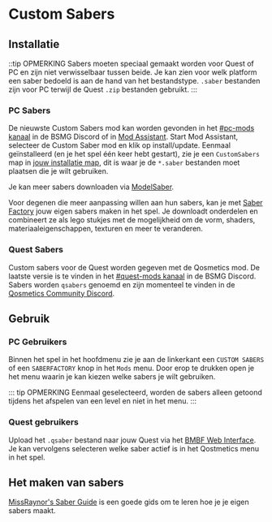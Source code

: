 # Custom Sabers

## Installatie
::tip OPMERKING Sabers moeten speciaal gemaakt worden voor Quest of PC en zijn niet verwisselbaar tussen beide. Je kan zien voor welk platform een saber bedoeld is aan de hand van het bestandstype. `.saber` bestanden zijn voor PC terwijl de Quest `.zip` bestanden gebruikt. :::

### PC Sabers
De nieuwste Custom Sabers mod kan worden gevonden in het [#pc-mods kanaal](https://discord.gg/beatsabermods) in de BSMG Discord of in [Mod Assistant](https://github.com/Assistant/ModAssistant). Start Mod Assistant, selecteer de Custom Saber mod en klik op install/update. Eenmaal geïnstalleerd (en je het spel één keer hebt gestart), zie je een `CustomSabers` map in [jouw installatie map](/faq/install-folder.md), dit is waar je de `*.saber` bestanden moet plaatsen die je wilt gebruiken.

Je kan meer sabers downloaden via [ModelSaber](https://modelsaber.com/Sabers/).

Voor degenen die meer aanpassing willen aan hun sabers, kan je met [Saber Factory](https://github.com/ToniMacaroni/SaberFactory#readme) jouw eigen sabers maken in het spel. Je downloadt onderdelen en combineert ze als lego stukjes met de mogelijkheid om de vorm, shaders, materiaaleigenschappen, texturen en meer te veranderen.

### Quest Sabers
Custom sabers voor de Quest worden gegeven met de Qosmetics mod. De laatste versie is te vinden in het [#quest-mods kanaal](https://discord.gg/beatsabermods) in de BSMG Discord. Sabers worden `qsabers` genoemd en zijn momenteel te vinden in de [Qosmetics Community Discord](https://discord.gg/qosmetics).

## Gebruik

### PC Gebruikers
Binnen het spel in het hoofdmenu zie je aan de linkerkant een `CUSTOM SABERS` of een `SABERFACTORY` knop in het `Mods` menu. Door erop te drukken open je het menu waarin je kan kiezen welke sabers je wilt gebruiken.

::: tip OPMERKING Eenmaal geselecteerd, worden de sabers alleen getoond tijdens het afspelen van een level en niet in het menu. :::

### Quest gebruikers
Upload het `.qsaber` bestand naar jouw Quest via het [BMBF Web Interface](/quest-modding.md#installing-mods). Je kan vervolgens selecteren welke saber actief is in het Qostmetics menu in het spel.

## Het maken van sabers
[MissRaynor's Saber Guide](./sabers-guide.md) is een goede gids om te leren hoe je je eigen sabers maakt.
